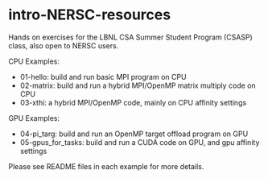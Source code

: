 # intro-NERSC-resources
Hands on exercises for the LBNL CSA Summer Student Program (CSASP) class, also open to NERSC users.

CPU Examples:
- 01-hello: build and run basic MPI program on CPU
- 02-matrix: build and run a hybrid MPI/OpenMP matrix multiply code on CPU
- 03-xthi: a hybrid MPI/OpenMP code, mainly on CPU affinity settings

GPU Examples:
- 04-pi_targ: build and run an OpenMP target offload program on GPU
- 05-gpus_for_tasks: build and run a CUDA code on GPU, and gpu affinity settings

Please see README files in each example for more details.
